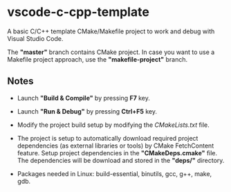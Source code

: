 # vscode-c-cpp-template

A basic C/C++ template CMake/Makefile project to work and debug with Visual Studio Code.

The **"master"** branch contains CMake project. In case you want to use a Makefile project approach, use the **"makefile-project"** branch.

## Notes

- Launch **"Build & Compile"** by pressing **F7** key.

- Launch **"Run & Debug"** by pressing **Ctrl+F5** key.

- Modify the project build setup by modifying the *CMakeLists.txt* file.

- The project is setup to automatically download required project dependencies (as external libraries or tools) by CMake FetchContent feature. Setup project dependencies in the **"CMakeDeps.cmake"** file. The dependencies will be download and stored in the **"deps/"** directory.

- Packages needed in Linux: build-essential, binutils, gcc, g++, make, gdb.
